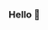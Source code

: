 ### Hello 👋

<!--
**cyberkepper/cyberkepper** is a ✨ _special_ ✨ repository because its `README.md` (this file) appears on your GitHub profile.
Mi nombre es Alex Grande, soy de España, programador web, devOps, técnico informático y pentester.
- 🔭 Actualmente estoy desarrollando una nueva red social Admefy.com, la única red social de publicidad (Digital Signage) donde puedes tener tu propio canal y stremear o enviar cualquier tipo de media a tu pantalla física, a la pantalla física que desees en cualquier parte del mundo o a tu canal propio dentro de la plataforma.
- 🌱 Actualmente sigo formándome como programador senior y cyberseguridad.

## Skills
- Docker, Kubernetes
- Javascript, Angular, React, NodeJs, PHP
- Microservicios y restApi 
- Maquetación FrontEnd profesional (HTML5 CSS3)
- Networking, Hardware, Linux avanzado
- Pentester
- Montaje de redes, ordenadores profesional.

## Próximamente
- Estudiando para la certificación OSCP

## Proyectos
- He realizado apróximadamente unas 300 webs completas en mi carrera profesional, entre ellas destaca www.rafanadalacademy.com y www.admefy.com
- Durante 15 Años he realizado mantenimiento de los equipos informáticos del Aeropuerto de Ibiza y su red de telecomunicaciones interna. 

## Empresas
- Actualmente trabajo desarrollando Admefy anteriormente he trabajado en Neobookings, Indra, Ikusi, T-System, Bull España, Link Informática y DataSystem, también he dado clases de informática para el Consell de Ibiza y para la Fundación La Caixa.
-->

